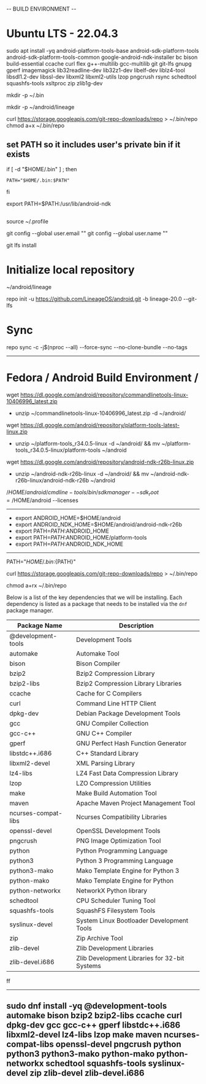 -- BUILD ENVIRONMENT -- 
# Ubuntu LTS - 22.04.3

sudo apt install -yq android-platform-tools-base android-sdk-platform-tools android-sdk-platform-tools-common google-android-ndk-installer bc bison build-essential ccache curl flex g++-multilib gcc-multilib git git-lfs gnupg gperf imagemagick lib32readline-dev lib32z1-dev libelf-dev liblz4-tool libsdl1.2-dev libssl-dev libxml2 libxml2-utils lzop pngcrush rsync schedtool squashfs-tools xsltproc zip zlib1g-dev


mkdir -p ~/.bin

mkdir -p ~/android/lineage

curl https://storage.googleapis.com/git-repo-downloads/repo > ~/.bin/repo
chmod a+x ~/.bin/repo

## set PATH so it includes user's private bin if it exists
if [ -d "$HOME/.bin" ] ; then

 
    PATH="$HOME/.bin:$PATH"

fi

export PATH=$PATH:/usr/lib/android-ndk


##
source ~/.profile

git config --global user.email ""
git config --global user.name ""

git lfs install


# Initialize local repository
~/android/lineage 

repo init -u https://github.com/LineageOS/android.git -b lineage-20.0 --git-lfs

# Sync
repo sync -c -j$(nproc --all) --force-sync --no-clone-bundle --no-tags



---

# Fedora / Android Build Environment /

wget https://dl.google.com/android/repository/commandlinetools-linux-10406996_latest.zip

- unzip ~/commandlinetools-linux-10406996_latest.zip -d ~/android/ 

wget https://dl.google.com/android/repository/platform-tools-latest-linux.zip

- unzip ~/platform-tools_r34.0.5-linux -d ~/android/ && mv ~/platform-tools_r34.0.5-linux/platform-tools ~/android 

wget https://dl.google.com/android/repository/android-ndk-r26b-linux.zip

- unzip ~/android-ndk-r26b-linux -d ~/android/ && mv ~/android-ndk-r26b-linux/android-ndk-r26b ~/android 

/$HOME/android/cmdline-tools/bin/sdkmanager --sdk_root=/$HOME/android --licenses

---
- export ANDROID_HOME=$HOME/android
- export ANDROID_NDK_HOME=$HOME/android/android-ndk-r26b
- export PATH=$PATH:$ANDROID_HOME
- export PATH=$PATH:$ANDROID_HOME/platform-tools
- export PATH=$PATH:$ANDROID_NDK_HOME

---
PATH="${HOME}/.bin:${PATH}"

curl https://storage.googleapis.com/git-repo-downloads/repo > ~/.bin/repo

chmod a+rx ~/.bin/repo



Below is a list of the key dependencies that we will be installing. Each dependency is listed as a package that needs to be installed via the `dnf` package manager.

| Package Name | Description |
| ------------ | ----------- |
| @development-tools | Development Tools |
| automake | Automake Tool |
| bison | Bison Compiler |
| bzip2 | Bzip2 Compression Library |
| bzip2-libs | Bzip2 Compression Library Libraries |
| ccache | Cache for C Compilers |
| curl | Command Line HTTP Client |
| dpkg-dev | Debian Package Development Tools |
| gcc | GNU Compiler Collection |
| gcc-c++ | GNU C++ Compiler |
| gperf | GNU Perfect Hash Function Generator |
| libstdc++.i686 | C++ Standard Library |
| libxml2-devel | XML Parsing Library |
| lz4-libs | LZ4 Fast Data Compression Library |
| lzop | LZO Compression Utilities |
| make | Make Build Automation Tool |
| maven | Apache Maven Project Management Tool |
| ncurses-compat-libs | Ncurses Compatibility Libraries |
| openssl-devel | OpenSSL Development Tools |
| pngcrush | PNG Image Optimization Tool |
| python | Python Programming Language |
| python3 | Python 3 Programming Language |
| python3-mako | Mako Template Engine for Python 3 |
| python-mako | Mako Template Engine for Python |
| python-networkx | NetworkX Python library |
| schedtool | CPU Scheduler Tuning Tool |
| squashfs-tools | SquashFS Filesystem Tools |
| syslinux-devel | System Linux Bootloader Development Tools |
| zip | Zip Archive Tool |
| zlib-devel | Zlib Development Libraries |
| zlib-devel.i686 | Zlib Development Libraries for 32-bit Systems |
  ff

-----
sudo dnf install -yq @development-tools automake bison bzip2 bzip2-libs ccache curl dpkg-dev gcc gcc-c++ gperf libstdc++.i686 libxml2-devel lz4-libs lzop make maven ncurses-compat-libs openssl-devel pngcrush python python3 python3-mako python-mako python-networkx schedtool squashfs-tools syslinux-devel zip zlib-devel zlib-devel.i686
---



